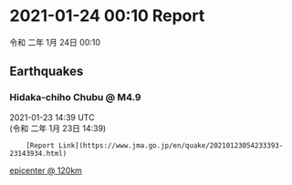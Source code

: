 # 2021-01-24 00:10 Report
令和 二年 1月 24日 00:10

## Earthquakes
### Hidaka-chiho Chubu @ M4.9
2021-01-23 14:39 UTC  
        (令和 二年 1月 23日 14:39)
  
        [Report Link](https://www.jma.go.jp/en/quake/20210123054233393-23143934.html)  
[epicenter @ 120km](https://www.google.com/maps/place/42°18'00%22+142°42'00%22/@42.3,142.7,17z/data=!3m1!4b1!4m5!3m4!1s0x0:0x0!8m2!3d42.3!4d142.7)